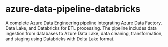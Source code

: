 # azure-data-pipeline-databricks
A complete Azure Data Engineering pipeline integrating Azure Data Factory, Data Lake, and Databricks for ETL processing. The pipeline includes data ingestion from databases to Azure Data Lake, data cleaning, transformation, and staging using Databricks with Delta Lake format.
